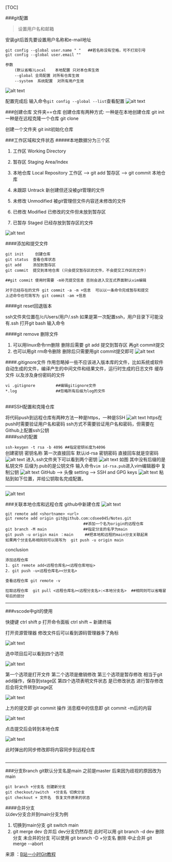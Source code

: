 [TOC]

###git配置
>设置用户名和邮箱

安装git后首先要设置用户名称和e-mail地址
```
git config --global user.name " "   ##若名称没有空格，可不打双引号
git config --global user.email ""

参数 
    (默认省略)Local    本地配置 只对本仓库生效
    --global 全局配置 对所有仓库生效
    --system  系统配置  对所有用户生效

```
![alt text](image.png)

配置完成后 输入命令`git config --global --list`查看配置
![alt text](image-1.png)

###创建仓库
文件夹==仓库
创建仓库有两种方式: 
一种是在本地创建仓库       git init
一种是在远程克隆一个仓库   git clone

创建一个文件夹  git init初始化仓库

###工作区域和文件状态
#####本地数据分为三个区
1. 工作区 Working Directory   
2. 暂存区 Staging Area/Index
3. 本地仓库 Local Repository
工作区 --> git add 暂存区 --> git commit 本地仓库

1. 未跟踪 Untrack 新创建但还没被git管理的文件
2. 未修改 Unmodified 被git管理但文件内容还未修改的文件
3. 已修改 Modified 已修改的文件但未放到暂存区 
4. 已暂存 Staged  已经存放到暂存区的文件

![alt text](image-2.png)

####添加和提交文件
```
git init     创建仓库
git status  查看仓库状态
git add     添加到暂存区
git commit  提交到本地仓库 (只会提交暂存区的文件，不会提交工作区的文件)

##git commit 使用时需要 -m补充提交信息 否则会进入交互式界面默认vim编辑

对于已经存在的文件 git commit -a -m +信息  可以以一条命令完成暂存和提交
上述命令也可简写为 git commit -am +信息
```

####git reset回退版本 
<br>

ssh文件夹位置在/c/Users/用户/.ssh
如果是第一次配置ssh，用户目录下可能没有.ssh
打开git bash  输入命令


####git remove 删除文件
1. 可以用linux命令rm删除  删除后需要 git add 提交到暂存区 再git commit提交
2. 也可以用git rm命令删除 删除后只需要用git commit提交即可
![alt text](image-15.png)


####.gitignore文件
作用忽略掉一些不应该进入版本库的文件，比如系统或软件自动生成的文件，编译产生的中间文件和结果文件，运行时生成的日志文件 缓存文件 以及涉及身份密码的文件
```
vi .gitignore         ##编辑gitignore文件
*.log                 ##忽略所有后缀为log的文件
```

<br>
###SSH配置和克隆仓库  

将代码push到远程仓库有两种方法一种是https，一种是SSH
![alt text](image-3.png)
https在push时需要验证用户名和密码
ssh方式不需要验证用户名和密码，但需要在Github上配置ssh公钥
<br>
####ssh的配置


`ssh-keygen -t rsa -b 4096 ##指定密钥长度为4096`  
创建密钥
密钥名称   第一次直接回车 默认id-rsa
密钥密码   直接回车就是空密码
![alt text](image-4.png)
进入.ssh文件夹下可以看到两个密钥
![alt text](image-5.png)
如图 其中没有后缀的是私钥文件  后缀为.pub的是公钥文件
输入命令`vim id-rsa.pub`进入vim编辑器中 复制公钥
![alt text](image-6.png)
GitHub --> 头像 setting --> SSH and GPG keys
![alt text](image-7.png)
粘贴到如下位置，并给公钥取名完成配置。
***

![alt text](image-8.png)
<br>

###关联本地仓库和远程仓库
github中新建仓库
![alt text](image-9.png)
```
git remote add <shortname> <url>
git remote add origin git@github.com:cdsee045/Notes.git  
                                  ##添加一个名为origin的远程仓库
git branch -M main                ##指定分支的名字为main
git push -u origin main ：main     ##把本地和远程的main分支关联起来
如果两个分支名称相同则可以简写为  git push -u origin main
```


conclusion
```
添加远程仓库  
1. git remote add<远程仓库名><远程仓库地址>
2. git push -u<远程仓库名><分支名>

查看远程仓库 git remote -v

拉取远程仓库  git pull <远程仓库名><远程分支名>:<本地分支名>  ##相同则可以省略冒号后的部分
```


***

###vscode中git的使用

快捷键
ctrl shift p 打开命令面板
ctrl shift ~ 新建终端

打开资源管理器 修改文件后可以看到源码管理器多了角标

![alt text](image-10.png)

选中项目后可以看到四个选项

![alt text](image-11.png)

第一个选项是打开文件
第二个选项是撤销修改
第三个选项是暂存修改  相当于git add操作，保存到stage区
第四个选项表明文件状态  是已修改状态
进行暂存修改后会将文件转到stage区

![alt text](image-12.png)

上方的提交即 git commit 操作 消息框中的信息即 git commit -m后的内容

![alt text](image-13.png)

点击提交后会转到本地仓库

![alt text](image-14.png)

此时弹出的同步修改即将内容同步到远程仓库
<br>
<br>
***
###分支Branch
git默认分支名是main  之前是master 后来因为歧视的原因改为main
```
git branch +分支名 创建新分支
git checkout/switch  +分支名 切换分支
git checkout + 文件名  恢复文件原来的状态
```
####合并分支  
以dev分支合并到main分支为例
1. 切换到main分支 git switch main
2. git merge dev
合并后 dev分支仍然存在 此时可以用 git branch -d dev 删除分支
未合并的分支 可以使用 git branch -D +分支名 删除
中止合并 git merge --abort



来源 ：[B站一小时Git教程](https://www.bilibili.com/video/BV1HM411377j?p=19&vd_source=a2e2d75687d238b2f89e941ca0721797)